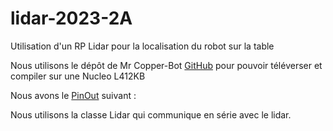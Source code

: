 # lidar-2023-2A
Utilisation d'un RP Lidar pour la localisation du robot sur la table

Nous utilisons le dépôt de Mr Copper-Bot [GitHub](https://github.com/Copper-Bot/mbed-nucleo-l412kb) pour pouvoir téléverser et compiler sur une Nucleo L412KB

Nous avons le [PinOut](PinOut.xlsx) suivant : 

Nous utilisons la classe Lidar qui communique en série avec le lidar.
